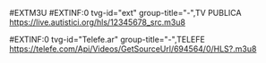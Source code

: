 #EXTM3U 
#EXTINF:0 tvg-id="ext" group-title="-",TV PUBLICA
https://live.autistici.org/hls/12345678_src.m3u8

#EXTINF:0 tvg-id="Telefe.ar" group-title="-",TELEFE  
https://telefe.com/Api/Videos/GetSourceUrl/694564/0/HLS?.m3u8














